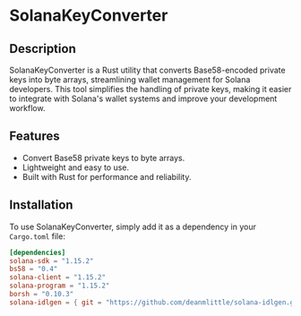 # SolanaKeyConverter

## Description

SolanaKeyConverter is a Rust utility that converts Base58-encoded private keys into byte arrays, streamlining wallet management for Solana developers. This tool simplifies the handling of private keys, making it easier to integrate with Solana's wallet systems and improve your development workflow.

## Features

- Convert Base58 private keys to byte arrays.
- Lightweight and easy to use.
- Built with Rust for performance and reliability.

## Installation

To use SolanaKeyConverter, simply add it as a dependency in your `Cargo.toml` file:

```toml
[dependencies]
solana-sdk = "1.15.2"
bs58 = "0.4"
solana-client = "1.15.2"
solana-program = "1.15.2"
borsh = "0.10.3"
solana-idlgen = { git = "https://github.com/deanmlittle/solana-idlgen.git" }
```
